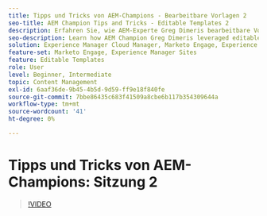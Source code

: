 ```yaml
---
title: Tipps und Tricks von AEM-Champions - Bearbeitbare Vorlagen 2
seo-title: AEM Champion Tips and Tricks - Editable Templates 2
description: Erfahren Sie, wie AEM-Experte Greg Dimeris bearbeitbare Vorlagen in AEM Sites verwendet hat. Sehen Sie sich diese Tipps an und probieren Sie sie noch heute in Ihrer Instanz aus.
seo-description: Learn how AEM Champion Greg Dimeris leveraged editable templates in AEM Sites. Review these quick tips and then give them a try in your instance today.
solution: Experience Manager Cloud Manager, Marketo Engage, Experience Manager Sites
feature-set: Marketo Engage, Experience Manager Sites
feature: Editable Templates
role: User
level: Beginner, Intermediate
topic: Content Management
exl-id: 6aaf36de-9b45-4b5d-9d59-ff9e18f840fe
source-git-commit: 7bbe86435c683f41509a8cbe6b117b354309644a
workflow-type: tm+mt
source-wordcount: '41'
ht-degree: 0%

---
```


# Tipps und Tricks von AEM-Champions: Sitzung 2

>[!VIDEO](https://video.tv.adobe.com/v/3439846?quality=12&learn=on&captions=ger)
